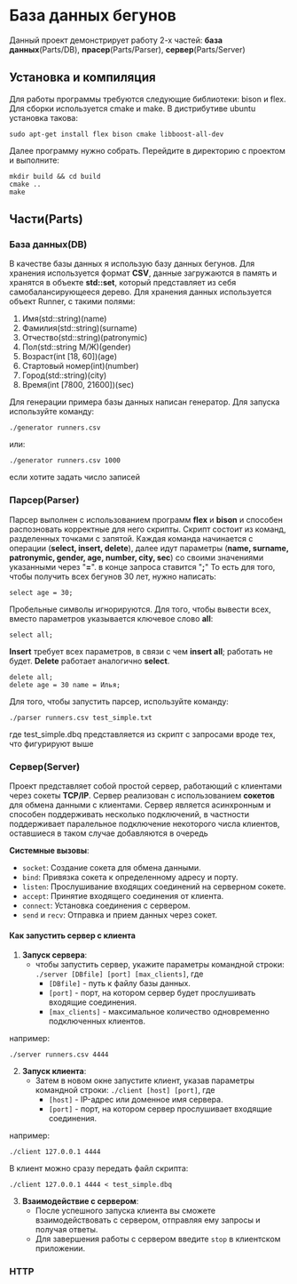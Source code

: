 # База данных бегунов
Данный проект демонстрирует работу 2-х частей: __база данных__(Parts/DB), __прасер__(Parts/Parser), __сервер__(Parts/Server)
## Установка и компиляция 
Для работы программы требуются следующие библиотеки: bison и flex. Для сборки используется cmake и make. В дистрибутиве ubuntu установка такова:
```
sudo apt-get install flex bison cmake libboost-all-dev
```
Далее программу нужно собрать. Перейдите в директорию с проектом и выполните:
```
mkdir build && cd build
cmake ..
make
```
## Части(Parts)
### База данных(DB)
В качестве базы данных я использую базу данных бегунов. Для хранения используется формат __CSV__, данные загружаются в память и хранятся в объекте __std::set__, который представляет из себя самобалансирующееся дерево.  Для хранения данных используется объект Runner, с такими полями:
1) Имя(std::string)(name)
2) Фамилия(std::string)(surname)
3) Отчество(std::string)(patronymic)
4) Пол(std::string М/Ж)(gender)
5) Возраст(int [18, 60])(age)
6) Стартовый номер(int)(number)
7) Город(std::string)(city)
8) Время(int [7800, 21600])(sec)

Для генерации примера базы данных написан генератор. Для запуска используйте команду:
```
./generator runners.csv
```
или:
```
./generator runners.csv 1000
```
если хотите задать число записей

### Парсер(Parser)
Парсер выполнен с использованием программ __flex__ и __bison__ и способен распозновать корректные для него скрипты. Скрипт состоит из команд, разделенных точками с запятой. Каждая команда начинается с операции (__select, insert, delete__), далее идут параметры (__name, surname, patronymic, gender, age, number, city, sec__) со своими значениями указанными через "__=__". в конце запроса ставится "__;__" То есть для того, чтобы получить всех бегунов 30 лет, нужно написать:
```
select age = 30;
```
Пробельные символы игнорируются. Для того, чтобы вывести всех, вместо параметров указывается ключевое слово __all__:
```
select all;
```
__Insert__ требует всех параметров, в связи с чем __insert all__; работать не будет. __Delete__ работает аналогично __select__.
```
delete all;
delete age = 30 name = Илья;
```

Для того, чтобы запустить парсер, используйте команду:
```
./parser runners.csv test_simple.txt
```
где test_simple.dbq представляется из скрипт с запросами вроде тех, что фигурируют выше

### Сервер(Server)

Проект представляет собой простой сервер, работающий с клиентами через сокеты __TCP/IP__. Сервер реализован с использованием __сокетов__ для обмена данными с клиентами. Сервер является асинхронным и способен поддерживать несколько подключений, в частности поддерживает паралельное подключение некоторого числа клиентов, оставшиеся в таком случае добавляются в очередь

**Системные вызовы**:
   - `socket`: Создание сокета для обмена данными.
   - `bind`: Привязка сокета к определенному адресу и порту.
   - `listen`: Прослушивание входящих соединений на серверном сокете.
   - `accept`: Принятие входящего соединения от клиента.
   - `connect`: Установка соединения с сервером.
   - `send` и `recv`: Отправка и прием данных через сокет.

#### Как запустить сервер с клиента
1. **Запуск сервера**:
   - чтобы запустить сервер, укажите параметры командной строки: `./server [DBfile] [port] [max_clients]`, где
     - `[DBfile]` - путь к файлу базы данных.
     - `[port]` - порт, на котором сервер будет прослушивать входящие соединения.
     - `[max_clients]` - максимальное количество одновременно подключенных клиентов.

например:
```
./server runners.csv 4444
```

2. **Запуск клиента**:
   - Затем в новом окне запустите клиент, указав параметры командной строки: `./client [host] [port]`, где
     - `[host]` - IP-адрес или доменное имя сервера.
     - `[port]` - порт, на котором сервер прослушивает входящие соединения.

например:
```
./client 127.0.0.1 4444
```

В клиент можно сразу передать файл скрипта:
```
./client 127.0.0.1 4444 < test_simple.dbq
```

3. **Взаимодействие с сервером**:
   - После успешного запуска клиента вы сможете взаимодействовать с сервером, отправляя ему запросы и получая ответы.
   - Для завершения работы с сервером введите `stop` в клиентском приложении.



### HTTP

